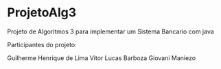 # ProjetoAlg3
Projeto de Algoritmos 3 para implementar um Sistema Bancario com java

Participantes do projeto:

Guilherme Henrique de Lima
Vitor Lucas Barboza
Giovani Maniezo

